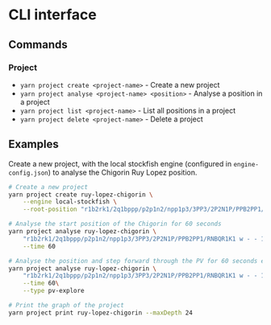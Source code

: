 # CLI interface

## Commands

### Project

- `yarn project create <project-name>` - Create a new project
- `yarn project analyse <project-name> <position>` - Analyse a position in a project
- `yarn project list <project-name>` - List all positions in a project
- `yarn project delete <project-name>` - Delete a project


## Examples

Create a new project, with the local stockfish engine (configured in `engine-config.json`) to analyse the Chigorin Ruy Lopez position.

```bash
# Create a new project
yarn project create ruy-lopez-chigorin \
    --engine local-stockfish \
    --root-position "r1b2rk1/2q1bppp/p2p1n2/npp1p3/3PP3/2P2N1P/PPB2PP1/RNBQR1K1 w - - 1 12"

# Analyse the start position of the Chigorin for 60 seconds
yarn project analyse ruy-lopez-chigorin \
    "r1b2rk1/2q1bppp/p2p1n2/npp1p3/3PP3/2P2N1P/PPB2PP1/RNBQR1K1 w - - 1 12"\
    --time 60

# Analyse the position and step forward through the PV for 60 seconds each step
yarn project analyse ruy-lopez-chigorin \
    "r1b2rk1/2q1bppp/p2p1n2/npp1p3/3PP3/2P2N1P/PPB2PP1/RNBQR1K1 w - - 1 12"\
    --time 60\
    --type pv-explore

# Print the graph of the project
yarn project print ruy-lopez-chigorin --maxDepth 24

```


